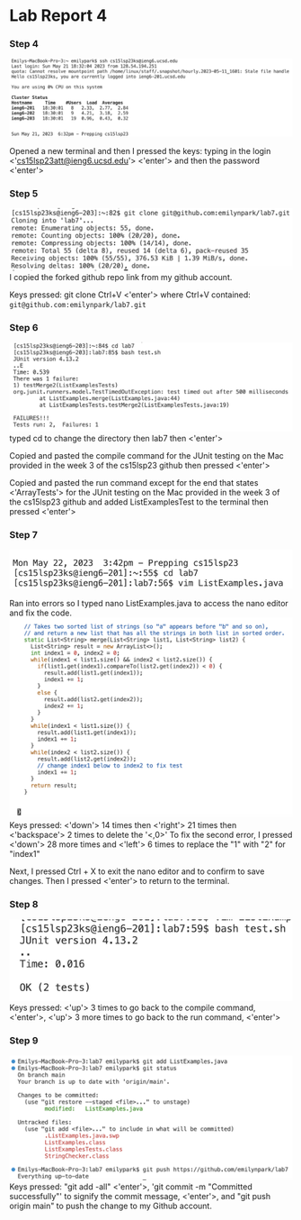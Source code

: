 # Lab Report 4

### Step 4
![Image](Step4.png)

Opened a new terminal and then I  pressed the keys: typing in the login <'cs15lsp23att@ieng6.ucsd.edu'> <'enter'> and then the password <'enter'>

### Step 5
![Image](Step5-1.png)
I copied the forked github repo link from my github account.
  
Keys pressed: git clone Ctrl+V <'enter'> where Ctrl+V contained: `git@github.com:emilynpark/lab7.git`

### Step 6
![Image](Step6-1.png)
typed cd to change the directory then lab7 then <'enter'>
  
Copied and pasted the compile command for the JUnit testing on the Mac provided in the week 3 of the cs15lsp23 github then pressed <'enter'>
  
Copied and pasted the run command except for the end that states <'ArrayTests'> for the JUnit testing on the Mac provided in the week 3 of the cs15lsp23 github and added ListExamplesTest to the terminal then pressed <'enter'>

### Step 7
![Image](Step7-1.png)

Ran into errors so I typed nano ListExamples.java to access the nano editor and fix the code.
![Image](Step7-2.png)
Keys pressed: <'down'> 14 times then <'right'> 21 times then <'backspace'> 2 times to delete the '<,0>'
To fix the second error, I pressed <'down'> 28 more times and <'left'> 6 times to replace the "1" with "2" for "index1"

Next, I pressed Ctrl + X to exit the nano editor and <Y> to confirm to save changes. Then I pressed <'enter'> to return to the terminal.

### Step 8
![Image](Step8.png)
Keys pressed: <'up'> 3 times to go back to the compile command, <'enter'>, <'up'> 3 more times to go back to the run command, <'enter'>

### Step 9
![Image](Step9-1.png)
Keys pressed: "git add -all" <'enter'>, 'git commit -m "Committed successfully"' to signify the commit message, <'enter'>, and "git push origin main" to push the change to my Github account.
